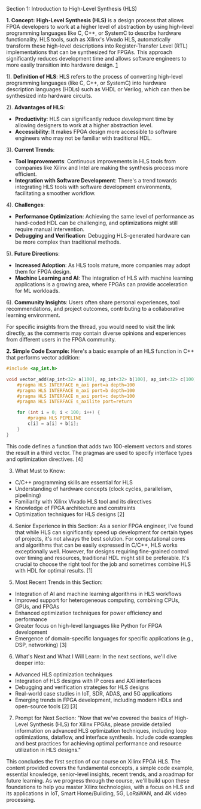 Section 1: Introduction to High-Level Synthesis (HLS)

**1. Concept:**
**High-Level Synthesis (HLS)** is a design process that allows FPGA developers to work at a higher level of abstraction by using high-level programming languages like C, C++, or SystemC to describe hardware functionality. HLS tools, such as Xilinx's Vivado HLS, automatically transform these high-level descriptions into Register-Transfer Level (RTL) implementations that can be synthesized for FPGAs. This approach significantly reduces development time and allows software engineers to more easily transition into hardware design. [1](https://www.reddit.com/r/FPGA/comments/48vyra/the_future_and_trend_of_hls_high_level_synthesis/)

1). **Definition of HLS**: HLS refers to the process of converting high-level programming languages (like C, C++, or SystemC) into hardware description languages (HDLs) such as VHDL or Verilog, which can then be synthesized into hardware circuits.

2). **Advantages of HLS**:
   - **Productivity**: HLS can significantly reduce development time by allowing designers to work at a higher abstraction level.
   - **Accessibility**: It makes FPGA design more accessible to software engineers who may not be familiar with traditional HDL.

3). **Current Trends**:
   - **Tool Improvements**: Continuous improvements in HLS tools from companies like Xilinx and Intel are making the synthesis process more efficient.
   - **Integration with Software Development**: There's a trend towards integrating HLS tools with software development environments, facilitating a smoother workflow.

4). **Challenges**:
   - **Performance Optimization**: Achieving the same level of performance as hand-coded HDL can be challenging, and optimizations might still require manual intervention.
   - **Debugging and Verification**: Debugging HLS-generated hardware can be more complex than traditional methods.

5). **Future Directions**:
   - **Increased Adoption**: As HLS tools mature, more companies may adopt them for FPGA design.
   - **Machine Learning and AI**: The integration of HLS with machine learning applications is a growing area, where FPGAs can provide acceleration for ML workloads.

6). **Community Insights**: Users often share personal experiences, tool recommendations, and project outcomes, contributing to a collaborative learning environment.

For specific insights from the thread, you would need to visit the link directly, as the comments may contain diverse opinions and experiences from different users in the FPGA community.


**2. Simple Code Example:**
Here's a basic example of an HLS function in C++ that performs vector addition:

```cpp
#include <ap_int.h>

void vector_add(ap_int<32> a[100], ap_int<32> b[100], ap_int<32> c[100]) {
    #pragma HLS INTERFACE m_axi port=a depth=100
    #pragma HLS INTERFACE m_axi port=b depth=100
    #pragma HLS INTERFACE m_axi port=c depth=100
    #pragma HLS INTERFACE s_axilite port=return

    for (int i = 0; i < 100; i++) {
        #pragma HLS PIPELINE
        c[i] = a[i] + b[i];
    }
}
```

This code defines a function that adds two 100-element vectors and stores the result in a third vector. The pragmas are used to specify interface types and optimization directives. [4]

3. What Must to Know:
- C/C++ programming skills are essential for HLS
- Understanding of hardware concepts (clock cycles, parallelism, pipelining)
- Familiarity with Xilinx Vivado HLS tool and its directives
- Knowledge of FPGA architecture and constraints
- Optimization techniques for HLS designs [2]

4. Senior Experience in this Section:
As a senior FPGA engineer, I've found that while HLS can significantly speed up development for certain types of projects, it's not always the best solution. For computational cores and algorithms that can be easily expressed in C/C++, HLS works exceptionally well. However, for designs requiring fine-grained control over timing and resources, traditional HDL might still be preferable. It's crucial to choose the right tool for the job and sometimes combine HLS with HDL for optimal results. [1]

5. Most Recent Trends in this Section:
- Integration of AI and machine learning algorithms in HLS workflows
- Improved support for heterogeneous computing, combining CPUs, GPUs, and FPGAs
- Enhanced optimization techniques for power efficiency and performance
- Greater focus on high-level languages like Python for FPGA development
- Emergence of domain-specific languages for specific applications (e.g., DSP, networking) [3]

6. What's Next and What I Will Learn:
In the next sections, we'll dive deeper into:
- Advanced HLS optimization techniques
- Integration of HLS designs with IP cores and AXI interfaces
- Debugging and verification strategies for HLS designs
- Real-world case studies in IoT, SDR, ADAS, and 5G applications
- Emerging trends in FPGA development, including modern HDLs and open-source tools [2] [3]

7. Prompt for Next Section:
"Now that we've covered the basics of High-Level Synthesis (HLS) for Xilinx FPGAs, please provide detailed information on advanced HLS optimization techniques, including loop optimizations, dataflow, and interface synthesis. Include code examples and best practices for achieving optimal performance and resource utilization in HLS designs."

This concludes the first section of our course on Xilinx FPGA HLS. The content provided covers the fundamental concepts, a simple code example, essential knowledge, senior-level insights, recent trends, and a roadmap for future learning. As we progress through the course, we'll build upon these foundations to help you master Xilinx technologies, with a focus on HLS and its applications in IoT, Smart Home/Building, 5G, LoRaWAN, and 4K video processing.
